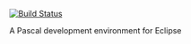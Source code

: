 [![Build Status](https://travis-ci.org/sidelab-urjc/pascaline.png)](https://travis-ci.org/sidelab-urjc/pascaline)

A Pascal development environment for Eclipse
